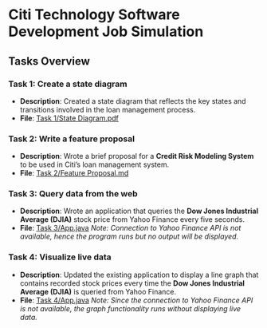 # Citi Technology Software Development Job Simulation

## Tasks Overview

### Task 1: Create a state diagram
- **Description**: Created a state diagram that reflects the key states and transitions involved in the loan management process.
- **File**: [Task 1/State Diagram.pdf](Task%201/State%20Diagram.pdf)

### Task 2: Write a feature proposal
- **Description**: Wrote a brief proposal for a **Credit Risk Modeling System** to be used in Citi’s loan management system.
- **File**: [Task 2/Feature Proposal.md](Task%202/Feature%20Proposal.md)

### Task 3: Query data from the web
- **Description**: Wrote an application that queries the **Dow Jones Industrial Average (DJIA)** stock price from Yahoo Finance every five seconds.
- **File**: [Task 3/App.java](Task%203/App.java)
*Note: Connection to Yahoo Finance API is not available, hence the program runs but no output will be displayed.*

### Task 4: Visualize live data
- **Description**: Updated the existing application to display a line graph that contains recorded stock prices every time the **Dow Jones Industrial Average (DJIA)** is queried from Yahoo Finance.
- **File**: [Task 4/App.java](Task%204/App.java)
*Note: Since the connection to Yahoo Finance API is not available, the graph functionality runs without displaying live data.*